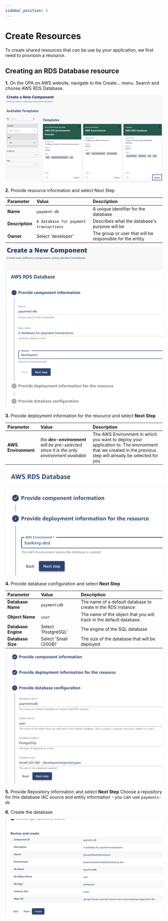 ```yaml
---
sidebar_position: 4
---
```


# Create Resources

To create shared resources that can be use by your application, we first need to provision a resource.

## Creating an RDS Database resource

**1.**  On the OPA on AWS website, navigate to the Create... menu. Search and choose AWS RDS Database.

![alt text](/img/docs/create-resources-1.png)

**2.**  Provide resource information and select Next Step


| Parameter | Value  | Description |
| :- | :- | :- |
| **Name** |```payment-db``` | A unique identifier for the database |
| **Description** |```A database for payment transactions``` | Describes what the database's purpose will be |
| **Owner** | Select 'developer' | The group or user that will be responsible for the entity |

![alt text](/img/docs/create-resources-2.png)

**3.** Provide deployment information for the resource and select **Next Step**

| Parameter | Value  | Description |
| :- | :- | :- |
| **AWS Environment** | *the **dev-environment** will be pre-selected since it is the only environment available* | The AWS Environment in which you want to deploy your application to. The environment that we created in the previous step will already be selected for you |

![alt text](/img/docs/create-resources-3.png)

**4.**  Provide database configuration and select **Next Step**

| Parameter | Value  | Description |
| :- | :- | :- |
| **Database Name** |```paymentsdb``` | The name of a default database to create in the RDS instance |
| **Object Name** |```user``` | The name of the object that you will track in the default database. |
| **Database Engine** | Select 'PostgreSQL' | The engine of the SQL database |
| **Database Size** | Select 'Small (20GB)' | The size of the database that will be deployed |

![alt text](/img/docs/create-resources-4.png)

**5.** Provide Repository information and select **Next Step**
Choose a repository for this database IAC source and entity information - you can use ```payments-db```

**6.** Create the database

![alt text](/img/docs/create-resources-5.png)
